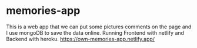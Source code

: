 # memories-app

This is a web app that we can put some pictures comments on the page and I use mongoDB to save the data online.
Running Frontend with netlify and Backend with heroku.
https://own-memories-app.netlify.app/
